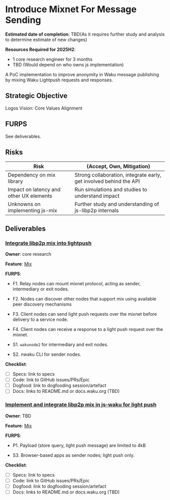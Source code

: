 # Introduce Mixnet For Message Sending

**Estimated date of completion**: TBD(As it requires further study and analysis to determine estimate of new changes)

**Resources Required for 2025H2**:

- 1 core research engineer for 3 months
- TBD (Would depend on who owns js implementation)

A PoC implementation to improve anonymity in Waku message publishing by mixing Waku Lightpush requests and responses.

## Strategic Objective

Logos Vision: Core Values Alignment

## FURPS

See deliverables.

## Risks

| Risk                                    | (Accept, Own, Mitigation)                                          |
| --------------------------------------- | ------------------------------------------------------------------ |
| Dependency on mix library               | Strong collaboration, integrate early, get involved behind the API |
| Impact on latency and other UX elements | Run simulations and studies to understand impact                   |
| Unknowns on implementing js-mix         | Further study and understanding of js-libp2p internals             |

## Deliverables

### [Integrate libp2p mix into lightpush](https://github.com/waku-org/nwaku/issues/3280)

**Owner**: core research

**Feature**: [Mix](/FURPS/core/mix.md)

**FURPS**:

- F1. Relay nodes can mount mixnet protocol, acting as sender, intermediary or exit nodes.
- F2. Nodes can discover other nodes that support mix using available peer discovery mechanisms
- F3. Client nodes can send light push requests over the mixnet before delivery to a service node.
- F4. Client nodes can receive a response to a light push request over the mixnet.

- S1. `wakunode2` for intermediary and exit nodes.
- S2. nwaku CLI for sender nodes.

**Checklist**:

- [ ] Specs: link to specs
- [ ] Code: link to GitHub issues/PRs/Epic
- [ ] Dogfood: link to dogfooding session/artefact
- [ ] Docs: links to README.md or docs.waku.org (TBD)

### [Implement and integrate libp2p mix in js-waku for light push](https://github.com/waku-org/js-waku/issues/2634)

**Owner**: TBD

**Feature**: [Mix](/FURPS/core/mix.md)

**FURPS**:

- P1. Payload (store query, light push message) are limited to 4kB

- S3. Browser-based apps as sender nodes; light push only.

**Checklist**:

- [ ] Specs: link to specs
- [ ] Code: link to GitHub issues/PRs/Epic
- [ ] Dogfood: link to dogfooding session/artefact
- [ ] Docs: links to README.md or docs.waku.org (TBD)
